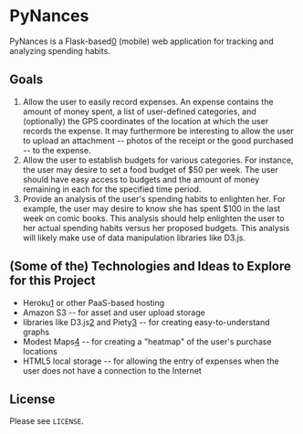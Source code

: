 # PyNances
PyNances is a Flask-based[0] (mobile) web application for tracking and analyzing
spending habits.

## Goals
1. Allow the user to easily record expenses. An expense contains the amount of
   money spent, a list of user-defined categories, and (optionally) the GPS
   coordinates of the location at which the user records the expense. It may
   furthermore be interesting to allow the user to upload an attachment -- photos
   of the receipt or the good purchased -- to the expense.
2. Allow the user to establish budgets for various categories. For instance, the
   user may desire to set a food budget of $50 per week. The user should have
   easy access to budgets and the amount of money remaining in each for the
   specified time period.
3. Provide an analysis of the user's spending habits to enlighten her. For
   example, the user may desire to know she has spent $100 in the last week on
   comic books. This analysis should help enlighten the user to her actual
   spending habits versus her proposed budgets. This analysis will likely make
   use of data manipulation libraries like D3.js.

## (Some of the) Technologies and Ideas to Explore for this Project
* Heroku[1] or other PaaS-based hosting
* Amazon S3 -- for asset and user upload storage
* libraries like D3.js[2] and Piety[3] -- for creating easy-to-understand graphs
* Modest Maps[4] -- for creating a "heatmap" of the user's purchase locations
* HTML5 local storage -- for allowing the entry of expenses when the user does
  not have a connection to the Internet

## License
Please see `LICENSE`.


[0]: http://flask.pocoo.org/
[1]: http://heroku.com
[2]: http://d3js.org/
[3]: http://benpickles.github.com/peity/
[4]: http://modestmaps.com/
[0]: http://modestmaps.com/